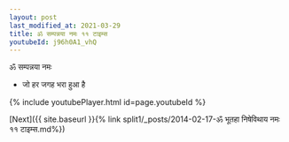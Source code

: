 ```yaml
---
layout: post
last_modified_at: 2021-03-29
title: ॐ सम्पन्नया नमः ११ टाइम्स
youtubeId: j96h0A1_vhQ
---
```

 
 
 ॐ सम्पन्नया नमः  
 
 -  जो हर जगह भरा हुआ है 
 
  
 
  
 
 
 
 
 
 


{% include youtubePlayer.html id=page.youtubeId %}
 
[Next]({{ site.baseurl }}{% link  split1/_posts/2014-02-17-ॐ भूतहा निषेविथाय नमः ११ टाइम्स.md%})
 
